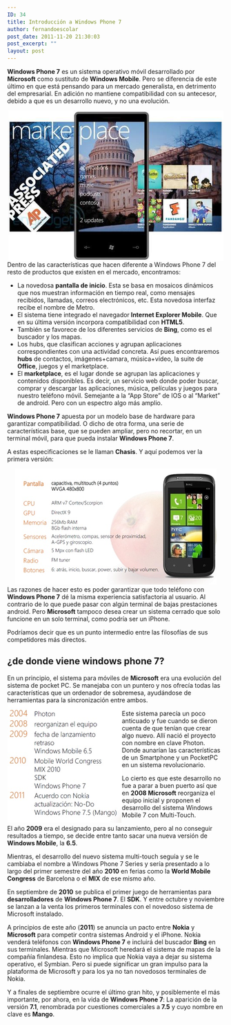 ```yaml
---
ID: 34
title: Introducción a Windows Phone 7
author: fernandoescolar
post_date: 2011-11-20 21:30:03
post_excerpt: ""
layout: post
---
```

<strong>Windows Phone 7</strong> es un sistema operativo móvil desarrollado por <strong>Microsoft</strong> como sustituto de <strong>Windows Mobile</strong>. Pero se diferencia de este último en que está pensando para un mercado generalista, en detrimento del empresarial. En adición no mantiene compatibilidad con su antecesor, debido a que es un desarrollo nuevo, y no una evolución.
<!--break-->
<div style="text-align: center;"><img src="/public/uploads/2012/09/windows-marketplace.jpg" alt="" width="500" height="348" align="middle" /></div>
Dentro de las características que hacen diferente a Windows Phone 7 del resto de productos que existen en el mercado, encontramos:
<ul>
	<li>La novedosa <strong>pantalla de inicio</strong>. Esta se basa en mosaicos dinámicos que nos muestran información en tiempo real, como mensajes recibidos, llamadas, correos electrónicos, etc. Esta novedosa interfaz recibe el nombre de Metro.</li>
	<li>El sistema tiene integrado el navegador<strong> Internet Explorer Mobile</strong>. Que en su última versión incorpora compatibilidad con <strong>HTML5</strong>.</li>
	<li>También se favorece de los diferentes servicios de <strong>Bing</strong>, como es el buscador y los mapas.</li>
	<li>Los hubs, que clasifican acciones y agrupan aplicaciones correspondientes con una actividad concreta. Así pues encontraremos <strong>hubs</strong> de contactos, imágenes+camara, música+vídeo, la suite de <strong>Office</strong>, juegos y el marketplace.</li>
	<li>El <strong>marketplace</strong>, es el lugar donde se agrupan las aplicaciones y contenidos disponibles. Es decir, un servicio web donde poder buscar, comprar y descargar las aplicaciones, música, películas y juegos para nuestro teléfono móvil. Semejante a la “App Store” de IOS o al “Market” de android. Pero con un espectro algo más amplio.</li>
</ul>
<strong>Windows Phone 7</strong> apuesta por un modelo base de hardware para garantizar compatibilidad. O dicho de otra forma, una serie de características base, que se pueden ampliar, pero no recortar, en un terminal móvil, para que pueda instalar <strong>Windows Phone 7</strong>.

A estas especificaciones se le llaman <strong>Chasis</strong>. Y aquí podemos ver la primera versión:
<div style="text-align: center;"><img src="/public/uploads/2012/09/chasis1.jpg" alt="" width="468" height="268" /></div>
Las razones de hacer esto es poder garantizar que todo teléfono con <strong>Windows Phone 7</strong> dé la misma experiencia satisfactoria al usuario. Al contrario de lo que puede pasar con algún terminal de bajas prestaciones android. Pero <strong>Microsoft</strong> tampoco desea crear un sistema cerrado que solo funcione en un solo terminal, como podría ser un iPhone.

Podríamos decir que es un punto intermedio entre las filosofías de sus competidores más directos.
<h2>¿de donde viene windows phone 7?</h2>
En un principio, el sistema para móviles de <strong>Microsoft</strong> era una evolución del sistema de pocket PC. Se manejaba con un puntero y nos ofrecía todas las características que un ordenador de sobremesa, ayudándose de herramientas para la sincronización entre ambos.

<img src="/public/uploads/2012/09/history.jpg" alt="" width="266" height="276" align="left" />

Este sistema parecía un poco anticuado y fue cuando se dieron cuenta de que tenían que crear algo nuevo. Allí nació el proyecto con nombre en clave Photon. Donde aunarían las características de un Smartphone y un PocketPC en un sistema revolucionario.

Lo cierto es que este desarrollo no fue a parar a buen puerto así que en <strong>2008 Microsoft</strong> reorganiza el equipo inicial y proponen el desarrollo del sistema Windows Mobile 7 con Multi-Touch.

El año <strong>2009</strong> era el designado para su lanzamiento, pero al no conseguir resultados a tiempo, se decide entre tanto sacar una nueva versión de <strong>Windows Mobile</strong>, la <strong>6.5</strong>.

Mientras, el desarrollo del nuevo sistema multi-touch seguía y se le cambiaba el nombre a Windows Phone 7 Series y sería presentado a lo largo del primer semestre del año <strong>2010</strong> en ferias como la <strong>World Mobile Congress</strong> de Barcelona o el <strong>MIX</strong> de ese mismo año.

En septiembre de <strong>2010</strong> se publica el primer juego de herramientas para <strong>desarrolladores</strong> de <strong>Windows Phone 7</strong>. El <strong>SDK</strong>. Y entre octubre y noviembre se lanzan a la venta los primeros terminales con el novedoso sistema de Microsoft instalado.

A principios de este año (<strong>2011</strong>) se anuncia un pacto entre <strong>Nokia</strong> y <strong>Microsoft</strong> para competir contra sistemas Android y el iPhone. Nokia venderá teléfonos con <strong>Windows Phone 7</strong> e incluirá del buscador <strong>Bing</strong> en sus terminales. Mientras que Microsoft heredará el sistema de mapas de la compañía finlandesa. Esto no implica que Nokia vaya a dejar su sistema operativo, el Symbian. Pero si puede significar un gran impulso para la plataforma de Microsoft y para los ya no tan novedosos terminales de Nokia.

Y a finales de septiembre ocurre el último gran hito, y posiblemente el más importante, por ahora, en la vida de <strong>Windows Phone 7</strong>: La aparición de la versión <strong>7.1</strong>, renombrada por cuestiones comerciales a<strong> 7.5</strong> y cuyo nombre en clave es <strong>Mango</strong>.